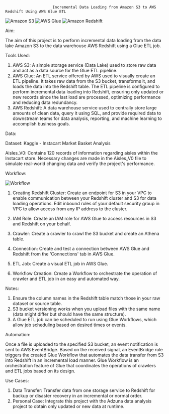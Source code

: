                          Incremental Data Loading from Amazon S3 to AWS Redshift Using AWS Glue ETL
![Amazon S3](https://a11ybadges.com/badge?logo=amazons3)  ![AWS Glue](https://img.shields.io/badge/AWS%20Glue-ETL-blue?logo=amazon-aws&style=flat-square) ![Amazon Redshift](https://img.shields.io/badge/Amazon%20Redshift-Data%20Warehouse-red?logo=amazon-aws&style=flat-square)





Aim:

The aim of this project is to perform incremental data loading from the data lake Amazon S3 to the data warehouse AWS Redshift using a Glue ETL job.



Tools Used:

1) AWS S3: A simple storage service (Data Lake) used to store raw data and act as a data source for the Glue ETL pipeline.
2) AWS Glue: An ETL service offered by AWS used to visually create an ETL pipeline. It takes raw data from the S3 bucket, transforms it, and loads the data into the Redshift table. The ETL pipeline is configured to perform incremental data loading into Redshift, ensuring only updated or new records since the last load are processed, optimizing performance and reducing data redundancy.
3) AWS Redshift: A data warehouse service used to centrally store large amounts of clean data, query it using SQL, and provide required data to downstream teams for data analysis, reporting, and machine learning to accomplish business goals.



Data:

Dataset: Kaggle - Instacart Market Basket Analysis

Aisles_V0: Contains 120 records of information regarding aisles within the Instacart store. Necessary changes are made in the Aisles_V0 file to simulate real-world changing data and verify the project's performance.



Workflow:


![Workflow](https://github.com/user-attachments/assets/0f37f553-6f34-4f7e-9490-e09efb0d3987)



1) Creating Redshift Cluster:
   Create an endpoint for S3 in your VPC to enable communication between your Redshift cluster and S3 for data loading operations.
   Edit inbound rules of your default security group in VPC to allow access from any IP address to the cluster.
   
2) IAM Role:
   Create an IAM role for AWS Glue to access resources in S3 and Redshift on your behalf.
   
3) Crawler:
   Create a crawler to crawl the S3 bucket and create an Athena table.
   
4) Connection:
   Create and test a connection between AWS Glue and Redshift from the 'Connections' tab in AWS Glue.

5) ETL Job:
   Create a visual ETL job in AWS Glue.

6) Workflow Creation:
   Create a Workflow to orchestrate the operation of crawler and ETL job in an easy and automated way.



Notes:

1) Ensure the column names in the Redshift table match those in your raw dataset or source table.
2) S3 bucket versioning works when you upload files with the same name (data might differ but should have the same structure).
3) A Glue ETL job can be scheduled to run using Glue Workflows, which allow job scheduling based on desired times or events.



Automation:

Once a file is uploaded to the specified S3 bucket, an event notification is sent to AWS EventBridge. Based on the received signal, an EventBridge rule triggers the created Glue Workflow that automates the data transfer from S3 into Redshift in an incremental load manner. Glue Workflow is an orchestration feature of Glue that coordinates the operations of crawlers and ETL jobs based on its design.



Use Cases:

1) Data Transfer: Transfer data from one storage service to Redshift for backup or disaster recovery in an incremental or normal order.
2) Personal Case: Integrate this project with the Adzuna data analysis project to obtain only updated or new data at runtime.
